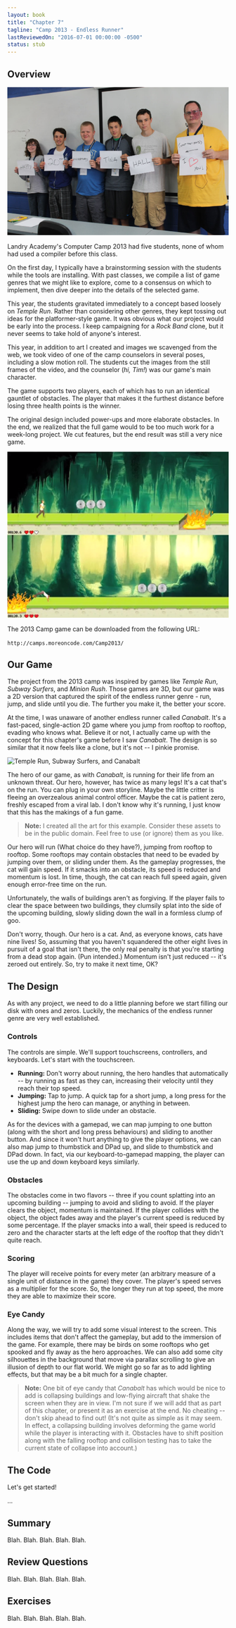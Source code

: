 ```yaml
---
layout: book
title: "Chapter 7"
tagline: "Camp 2013 - Endless Runner"
lastReviewedOn: "2016-07-01 00:00:00 -0500"
status: stub
---
```


## Overview

![The 2013 Campers](images/camp2013students.jpg)

Landry Academy's Computer Camp 2013 had five students, none of whom had used a compiler before this class.

On the first day, I typically have a brainstorming session with the students while the tools are installing. With past classes, we compile a list of game genres that we might like to explore, come to a consensus on which to implement, then dive deeper into the details of the selected game.

This year, the students gravitated immediately to a concept based loosely on _Temple Run_. Rather than considering other genres, they kept tossing out ideas for the platformer-style game. It was obvious what our project would be early into the process. I keep campaigning for a _Rock Band_ clone, but it never seems to take hold of anyone's interest.

This year, in addition to art I created and images we scavenged from the web, we took video of one of the camp counselors in several poses, including a slow motion roll. The students cut the images from the still frames of the video, and the counselor (_hi, Tim!_) was our game's main character.

The game supports two players, each of which has to run an identical gauntlet of obstacles. The player that makes it the furthest distance before losing three health points is the winner.

The original design included power-ups and more elaborate obstacles. In the end, we realized that the full game would to be too much work for a week-long project. We cut features, but the end result was still a very nice game.

![The 2013 Camp's Game](images/camp2013game.png)

The 2013 Camp game can be downloaded from the following URL: 

`http://camps.moreoncode.com/Camp2013/`

## Our Game

The project from the 2013 camp was inspired by games like *Temple Run*, *Subway Surfers*, and *Minion Rush*. Those games are 3D, but our game was a 2D version that captured the spirit of the endless runner genre - run, jump, and slide until you die. The further you make it, the better your score.

At the time, I was unaware of another endless runner called *Canabalt*. It's a fast-paced, single-action 2D game where you jump from rooftop to rooftop, evading who knows what. Believe it or not, I actually came up with the concept for this chapter's game before I saw *Canabalt*. The design is so similar that it now feels like a clone, but it's not -- I pinkie promise.

![Temple Run, Subway Surfers, and Canabalt](images/figure-endless-runner.png)

The hero of our game, as with *Canabalt*, is running for their life from an unknown threat. Our hero, however, has twice as many legs! It's a cat that's on the run. You can plug in your own storyline. Maybe the little critter is fleeing an overzealous animal control officer. Maybe the cat is patient zero, freshly escaped from a viral lab. I don't know why it's running, I just know that this has the makings of a fun game.

> **Note:** I created all the art for this example. Consider these assets to be in the public domain. Feel free to use (or ignore) them as you like.

Our hero will run (What choice do they have?), jumping from rooftop to rooftop. Some rooftops may contain obstacles that need to be evaded by jumping over them, or sliding under them. As the gameplay progresses, the cat will gain speed. If it smacks into an obstacle, its speed is reduced and momentum is lost. In time, though, the cat can reach full speed again, given enough error-free time on the run.

Unfortunately, the walls of buildings aren't as forgiving. If the player fails to clear the space between two buildings, they clumsily splat into the side of the upcoming building, slowly sliding down the wall in a formless clump of goo.

Don't worry, though. Our hero is a cat. And, as everyone knows, cats have nine lives! So, assuming that you haven't squandered the other eight lives in pursuit of a goal that isn't there, the only real penalty is that you're starting from a dead stop again. (Pun intended.) Momentum isn't just reduced -- it's zeroed out entirely. So, try to make it next time, OK?

## The Design

As with any project, we need to do a little planning before we start filling our disk with ones and zeros. Luckily, the mechanics of the endless runner genre are very well established.

### Controls

The controls are simple. We'll support touchscreens, controllers, and keyboards. Let's start with the touchscreen.

* **Running:** Don't worry about running, the hero handles that automatically -- by running as fast as they can, increasing their velocity until they reach their top speed.
* **Jumping:** Tap to jump. A quick tap for a short jump, a long press for the highest jump the hero can manage, or anything in between.
* **Sliding:** Swipe down to slide under an obstacle.

As for the devices with a gamepad, we can map jumping to one button (along with the short and long press behaviours) and sliding to another button. And since it won't hurt anything to give the player options, we can also map jump to thumbstick and DPad up, and slide to thumbstick and DPad down. In fact, via our keyboard-to-gamepad mapping, the player can use the up and down keyboard keys similarly.

### Obstacles

The obstacles come in two flavors -- three if you count splatting into an upcoming building -- jumping to avoid and sliding to avoid. If the player clears the object, momentum is maintained. If the player collides with the object, the object fades away and the player's current speed is reduced by some percentage. If the player smacks into a wall, their speed is reduced to zero and the character starts at the left edge of the rooftop that they didn't quite reach.

### Scoring

The player will receive points for every meter (an arbitrary measure of a single unit of distance in the game) they cover. The player's speed serves as a multiplier for the score. So, the longer they run at top speed, the more they are able to maximize their score.

### Eye Candy

Along the way, we will try to add some visual interest to the screen. This includes items that don't affect the gameplay, but add to the immersion of the game. For example, there may be birds on some rooftops who get spooked and fly away as the hero approaches. We can also add some city silhouettes in the background that move via parallax scrolling to give an illusion of depth to our flat world. We might go so far as to add lighting effects, but that may be a bit much for a single chapter.

> **Note:** One bit of eye candy that *Canabalt* has which would be nice to add is collapsing buildings and low-flying aircraft that shake the screen when they are in view. I'm not sure if we will add that as part of this chapter, or present it as an exercise at the end. No cheating -- don't skip ahead to find out!
> (It's not quite as simple as it may seem. In effect, a collapsing building involves deforming the game world while the player is interacting with it. Obstacles have to shift position along with the falling rooftop and collision testing has to take the current state of collapse into account.)

## The Code

Let's get started!

...

## Summary

Blah. Blah. Blah. Blah. Blah.

## Review Questions

Blah. Blah. Blah. Blah. Blah.

## Exercises

Blah. Blah. Blah. Blah. Blah.

